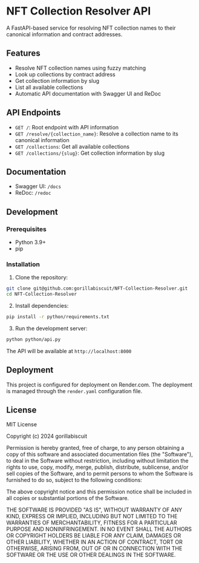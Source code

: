 # NFT Collection Resolver API

A FastAPI-based service for resolving NFT collection names to their canonical information and contract addresses.

## Features

- Resolve NFT collection names using fuzzy matching
- Look up collections by contract address
- Get collection information by slug
- List all available collections
- Automatic API documentation with Swagger UI and ReDoc

## API Endpoints

- `GET /`: Root endpoint with API information
- `GET /resolve/{collection_name}`: Resolve a collection name to its canonical information
- `GET /collections`: Get all available collections
- `GET /collections/{slug}`: Get collection information by slug

## Documentation

- Swagger UI: `/docs`
- ReDoc: `/redoc`

## Development

### Prerequisites

- Python 3.9+
- pip

### Installation

1. Clone the repository:
```bash
git clone git@github.com:gorillabiscuit/NFT-Collection-Resolver.git
cd NFT-Collection-Resolver
```

2. Install dependencies:
```bash
pip install -r python/requirements.txt
```

3. Run the development server:
```bash
python python/api.py
```

The API will be available at `http://localhost:8000`

## Deployment

This project is configured for deployment on Render.com. The deployment is managed through the `render.yaml` configuration file.

## License

MIT License

Copyright (c) 2024 gorillabiscuit

Permission is hereby granted, free of charge, to any person obtaining a copy
of this software and associated documentation files (the "Software"), to deal
in the Software without restriction, including without limitation the rights
to use, copy, modify, merge, publish, distribute, sublicense, and/or sell
copies of the Software, and to permit persons to whom the Software is
furnished to do so, subject to the following conditions:

The above copyright notice and this permission notice shall be included in all
copies or substantial portions of the Software.

THE SOFTWARE IS PROVIDED "AS IS", WITHOUT WARRANTY OF ANY KIND, EXPRESS OR
IMPLIED, INCLUDING BUT NOT LIMITED TO THE WARRANTIES OF MERCHANTABILITY,
FITNESS FOR A PARTICULAR PURPOSE AND NONINFRINGEMENT. IN NO EVENT SHALL THE
AUTHORS OR COPYRIGHT HOLDERS BE LIABLE FOR ANY CLAIM, DAMAGES OR OTHER
LIABILITY, WHETHER IN AN ACTION OF CONTRACT, TORT OR OTHERWISE, ARISING FROM,
OUT OF OR IN CONNECTION WITH THE SOFTWARE OR THE USE OR OTHER DEALINGS IN THE
SOFTWARE. 